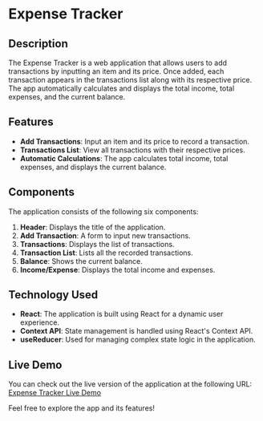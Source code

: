 # Expense Tracker

## Description
The Expense Tracker is a web application that allows users to add transactions by inputting an item and its price. 
Once added, each transaction appears in the transactions list along with its respective price. 
The app automatically calculates and displays the total income, total expenses, and the current balance.

## Features
- **Add Transactions**: Input an item and its price to record a transaction.
- **Transactions List**: View all transactions with their respective prices.
- **Automatic Calculations**: The app calculates total income, total expenses, and displays the current balance.

## Components
The application consists of the following six components:
1. **Header**: Displays the title of the application.
2. **Add Transaction**: A form to input new transactions.
3. **Transactions**: Displays the list of transactions.
4. **Transaction List**: Lists all the recorded transactions.
5. **Balance**: Shows the current balance.
6. **Income/Expense**: Displays the total income and expenses.

## Technology Used
- **React**: The application is built using React for a dynamic user experience.
- **Context API**: State management is handled using React's Context API.
- **useReducer**: Used for managing complex state logic in the application.

## Live Demo
You can check out the live version of the application at the following URL:
[Expense Tracker Live Demo](https://Mekd7.github.io/Expense_Tracker_React_Project)

Feel free to explore the app and its features!
